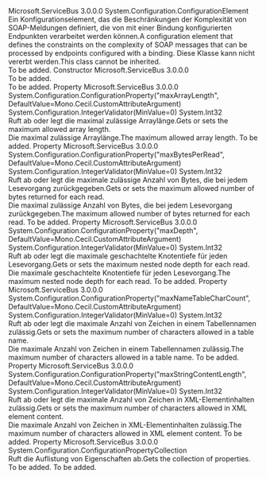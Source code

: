 <Type Name="XmlDictionaryReaderQuotasElement" FullName="Microsoft.ServiceBus.Configuration.XmlDictionaryReaderQuotasElement">
  <TypeSignature Language="C#" Value="public sealed class XmlDictionaryReaderQuotasElement : System.Configuration.ConfigurationElement" />
  <TypeSignature Language="ILAsm" Value=".class public auto ansi sealed beforefieldinit XmlDictionaryReaderQuotasElement extends System.Configuration.ConfigurationElement" />
  <TypeSignature Language="DocId" Value="T:Microsoft.ServiceBus.Configuration.XmlDictionaryReaderQuotasElement" />
  <TypeSignature Language="VB.NET" Value="Public NotInheritable Class XmlDictionaryReaderQuotasElement&#xA;Inherits ConfigurationElement" />
  <TypeSignature Language="F#" Value="type XmlDictionaryReaderQuotasElement = class&#xA;    inherit ConfigurationElement" />
  <AssemblyInfo>
    <AssemblyName>Microsoft.ServiceBus</AssemblyName>
    <AssemblyVersion>3.0.0.0</AssemblyVersion>
  </AssemblyInfo>
  <Base>
    <BaseTypeName>System.Configuration.ConfigurationElement</BaseTypeName>
  </Base>
  <Interfaces />
  <Docs>
    <summary><span data-ttu-id="6faf4-101">Ein Konfigurationselement, das die Beschränkungen der Komplexität von SOAP-Meldungen definiert, die von mit einer Bindung konfigurierten Endpunkten verarbeitet werden können.</span><span class="sxs-lookup"><span data-stu-id="6faf4-101">A configuration element that defines the constraints on the complexity of SOAP messages that can be processed by endpoints configured with a binding.</span></span> <span data-ttu-id="6faf4-102">Diese Klasse kann nicht vererbt werden.</span><span class="sxs-lookup"><span data-stu-id="6faf4-102">This class cannot be inherited.</span></span></summary>
    <remarks>To be added.</remarks>
  </Docs>
  <Members>
    <Member MemberName=".ctor">
      <MemberSignature Language="C#" Value="public XmlDictionaryReaderQuotasElement ();" />
      <MemberSignature Language="ILAsm" Value=".method public hidebysig specialname rtspecialname instance void .ctor() cil managed" />
      <MemberSignature Language="DocId" Value="M:Microsoft.ServiceBus.Configuration.XmlDictionaryReaderQuotasElement.#ctor" />
      <MemberSignature Language="VB.NET" Value="Public Sub New ()" />
      <MemberType>Constructor</MemberType>
      <AssemblyInfo>
        <AssemblyName>Microsoft.ServiceBus</AssemblyName>
        <AssemblyVersion>3.0.0.0</AssemblyVersion>
      </AssemblyInfo>
      <Parameters />
      <Docs>
        <summary>To be added.</summary>
        <remarks>To be added.</remarks>
      </Docs>
    </Member>
    <Member MemberName="MaxArrayLength">
      <MemberSignature Language="C#" Value="public int MaxArrayLength { get; set; }" />
      <MemberSignature Language="ILAsm" Value=".property instance int32 MaxArrayLength" />
      <MemberSignature Language="DocId" Value="P:Microsoft.ServiceBus.Configuration.XmlDictionaryReaderQuotasElement.MaxArrayLength" />
      <MemberSignature Language="VB.NET" Value="Public Property MaxArrayLength As Integer" />
      <MemberSignature Language="F#" Value="member this.MaxArrayLength : int with get, set" Usage="Microsoft.ServiceBus.Configuration.XmlDictionaryReaderQuotasElement.MaxArrayLength" />
      <MemberType>Property</MemberType>
      <AssemblyInfo>
        <AssemblyName>Microsoft.ServiceBus</AssemblyName>
        <AssemblyVersion>3.0.0.0</AssemblyVersion>
      </AssemblyInfo>
      <Attributes>
        <Attribute>
          <AttributeName>System.Configuration.ConfigurationProperty("maxArrayLength", DefaultValue=Mono.Cecil.CustomAttributeArgument)</AttributeName>
        </Attribute>
        <Attribute>
          <AttributeName>System.Configuration.IntegerValidator(MinValue=0)</AttributeName>
        </Attribute>
      </Attributes>
      <ReturnValue>
        <ReturnType>System.Int32</ReturnType>
      </ReturnValue>
      <Docs>
        <summary><span data-ttu-id="6faf4-103">Ruft ab oder legt die maximal zulässige Arraylänge.</span><span class="sxs-lookup"><span data-stu-id="6faf4-103">Gets or sets the maximum allowed array length.</span></span></summary>
        <value><span data-ttu-id="6faf4-104">Die maximal zulässige Arraylänge.</span><span class="sxs-lookup"><span data-stu-id="6faf4-104">The maximum allowed array length.</span></span></value>
        <remarks>To be added.</remarks>
      </Docs>
    </Member>
    <Member MemberName="MaxBytesPerRead">
      <MemberSignature Language="C#" Value="public int MaxBytesPerRead { get; set; }" />
      <MemberSignature Language="ILAsm" Value=".property instance int32 MaxBytesPerRead" />
      <MemberSignature Language="DocId" Value="P:Microsoft.ServiceBus.Configuration.XmlDictionaryReaderQuotasElement.MaxBytesPerRead" />
      <MemberSignature Language="VB.NET" Value="Public Property MaxBytesPerRead As Integer" />
      <MemberSignature Language="F#" Value="member this.MaxBytesPerRead : int with get, set" Usage="Microsoft.ServiceBus.Configuration.XmlDictionaryReaderQuotasElement.MaxBytesPerRead" />
      <MemberType>Property</MemberType>
      <AssemblyInfo>
        <AssemblyName>Microsoft.ServiceBus</AssemblyName>
        <AssemblyVersion>3.0.0.0</AssemblyVersion>
      </AssemblyInfo>
      <Attributes>
        <Attribute>
          <AttributeName>System.Configuration.ConfigurationProperty("maxBytesPerRead", DefaultValue=Mono.Cecil.CustomAttributeArgument)</AttributeName>
        </Attribute>
        <Attribute>
          <AttributeName>System.Configuration.IntegerValidator(MinValue=0)</AttributeName>
        </Attribute>
      </Attributes>
      <ReturnValue>
        <ReturnType>System.Int32</ReturnType>
      </ReturnValue>
      <Docs>
        <summary><span data-ttu-id="6faf4-105">Ruft ab oder legt die maximale zulässige Anzahl von Bytes, die bei jedem Lesevorgang zurückgegeben.</span><span class="sxs-lookup"><span data-stu-id="6faf4-105">Gets or sets the maximum allowed number of bytes returned for each read.</span></span></summary>
        <value><span data-ttu-id="6faf4-106">Die maximal zulässige Anzahl von Bytes, die bei jedem Lesevorgang zurückgegeben.</span><span class="sxs-lookup"><span data-stu-id="6faf4-106">The maximum allowed number of bytes returned for each read.</span></span></value>
        <remarks>To be added.</remarks>
      </Docs>
    </Member>
    <Member MemberName="MaxDepth">
      <MemberSignature Language="C#" Value="public int MaxDepth { get; set; }" />
      <MemberSignature Language="ILAsm" Value=".property instance int32 MaxDepth" />
      <MemberSignature Language="DocId" Value="P:Microsoft.ServiceBus.Configuration.XmlDictionaryReaderQuotasElement.MaxDepth" />
      <MemberSignature Language="VB.NET" Value="Public Property MaxDepth As Integer" />
      <MemberSignature Language="F#" Value="member this.MaxDepth : int with get, set" Usage="Microsoft.ServiceBus.Configuration.XmlDictionaryReaderQuotasElement.MaxDepth" />
      <MemberType>Property</MemberType>
      <AssemblyInfo>
        <AssemblyName>Microsoft.ServiceBus</AssemblyName>
        <AssemblyVersion>3.0.0.0</AssemblyVersion>
      </AssemblyInfo>
      <Attributes>
        <Attribute>
          <AttributeName>System.Configuration.ConfigurationProperty("maxDepth", DefaultValue=Mono.Cecil.CustomAttributeArgument)</AttributeName>
        </Attribute>
        <Attribute>
          <AttributeName>System.Configuration.IntegerValidator(MinValue=0)</AttributeName>
        </Attribute>
      </Attributes>
      <ReturnValue>
        <ReturnType>System.Int32</ReturnType>
      </ReturnValue>
      <Docs>
        <summary><span data-ttu-id="6faf4-107">Ruft ab oder legt die maximale geschachtelte Knotentiefe für jeden Lesevorgang.</span><span class="sxs-lookup"><span data-stu-id="6faf4-107">Gets or sets the maximum nested node depth for each read.</span></span></summary>
        <value><span data-ttu-id="6faf4-108">Die maximale geschachtelte Knotentiefe für jeden Lesevorgang.</span><span class="sxs-lookup"><span data-stu-id="6faf4-108">The maximum nested node depth for each read.</span></span></value>
        <remarks>To be added.</remarks>
      </Docs>
    </Member>
    <Member MemberName="MaxNameTableCharCount">
      <MemberSignature Language="C#" Value="public int MaxNameTableCharCount { get; set; }" />
      <MemberSignature Language="ILAsm" Value=".property instance int32 MaxNameTableCharCount" />
      <MemberSignature Language="DocId" Value="P:Microsoft.ServiceBus.Configuration.XmlDictionaryReaderQuotasElement.MaxNameTableCharCount" />
      <MemberSignature Language="VB.NET" Value="Public Property MaxNameTableCharCount As Integer" />
      <MemberSignature Language="F#" Value="member this.MaxNameTableCharCount : int with get, set" Usage="Microsoft.ServiceBus.Configuration.XmlDictionaryReaderQuotasElement.MaxNameTableCharCount" />
      <MemberType>Property</MemberType>
      <AssemblyInfo>
        <AssemblyName>Microsoft.ServiceBus</AssemblyName>
        <AssemblyVersion>3.0.0.0</AssemblyVersion>
      </AssemblyInfo>
      <Attributes>
        <Attribute>
          <AttributeName>System.Configuration.ConfigurationProperty("maxNameTableCharCount", DefaultValue=Mono.Cecil.CustomAttributeArgument)</AttributeName>
        </Attribute>
        <Attribute>
          <AttributeName>System.Configuration.IntegerValidator(MinValue=0)</AttributeName>
        </Attribute>
      </Attributes>
      <ReturnValue>
        <ReturnType>System.Int32</ReturnType>
      </ReturnValue>
      <Docs>
        <summary><span data-ttu-id="6faf4-109">Ruft ab oder legt die maximale Anzahl von Zeichen in einem Tabellennamen zulässig.</span><span class="sxs-lookup"><span data-stu-id="6faf4-109">Gets or sets the maximum number of characters allowed in a table name.</span></span></summary>
        <value><span data-ttu-id="6faf4-110">Die maximale Anzahl von Zeichen in einem Tabellennamen zulässig.</span><span class="sxs-lookup"><span data-stu-id="6faf4-110">The maximum number of characters allowed in a table name.</span></span></value>
        <remarks>To be added.</remarks>
      </Docs>
    </Member>
    <Member MemberName="MaxStringContentLength">
      <MemberSignature Language="C#" Value="public int MaxStringContentLength { get; set; }" />
      <MemberSignature Language="ILAsm" Value=".property instance int32 MaxStringContentLength" />
      <MemberSignature Language="DocId" Value="P:Microsoft.ServiceBus.Configuration.XmlDictionaryReaderQuotasElement.MaxStringContentLength" />
      <MemberSignature Language="VB.NET" Value="Public Property MaxStringContentLength As Integer" />
      <MemberSignature Language="F#" Value="member this.MaxStringContentLength : int with get, set" Usage="Microsoft.ServiceBus.Configuration.XmlDictionaryReaderQuotasElement.MaxStringContentLength" />
      <MemberType>Property</MemberType>
      <AssemblyInfo>
        <AssemblyName>Microsoft.ServiceBus</AssemblyName>
        <AssemblyVersion>3.0.0.0</AssemblyVersion>
      </AssemblyInfo>
      <Attributes>
        <Attribute>
          <AttributeName>System.Configuration.ConfigurationProperty("maxStringContentLength", DefaultValue=Mono.Cecil.CustomAttributeArgument)</AttributeName>
        </Attribute>
        <Attribute>
          <AttributeName>System.Configuration.IntegerValidator(MinValue=0)</AttributeName>
        </Attribute>
      </Attributes>
      <ReturnValue>
        <ReturnType>System.Int32</ReturnType>
      </ReturnValue>
      <Docs>
        <summary><span data-ttu-id="6faf4-111">Ruft ab oder legt die maximale Anzahl von Zeichen in XML-Elementinhalten zulässig.</span><span class="sxs-lookup"><span data-stu-id="6faf4-111">Gets or sets the maximum number of characters allowed in XML element content.</span></span></summary>
        <value><span data-ttu-id="6faf4-112">Die maximale Anzahl von Zeichen in XML-Elementinhalten zulässig.</span><span class="sxs-lookup"><span data-stu-id="6faf4-112">The maximum number of characters allowed in XML element content.</span></span></value>
        <remarks>To be added.</remarks>
      </Docs>
    </Member>
    <Member MemberName="Properties">
      <MemberSignature Language="C#" Value="protected override System.Configuration.ConfigurationPropertyCollection Properties { get; }" />
      <MemberSignature Language="ILAsm" Value=".property instance class System.Configuration.ConfigurationPropertyCollection Properties" />
      <MemberSignature Language="DocId" Value="P:Microsoft.ServiceBus.Configuration.XmlDictionaryReaderQuotasElement.Properties" />
      <MemberSignature Language="VB.NET" Value="Protected Overrides ReadOnly Property Properties As ConfigurationPropertyCollection" />
      <MemberSignature Language="F#" Value="member this.Properties : System.Configuration.ConfigurationPropertyCollection" Usage="Microsoft.ServiceBus.Configuration.XmlDictionaryReaderQuotasElement.Properties" />
      <MemberType>Property</MemberType>
      <AssemblyInfo>
        <AssemblyName>Microsoft.ServiceBus</AssemblyName>
        <AssemblyVersion>3.0.0.0</AssemblyVersion>
      </AssemblyInfo>
      <ReturnValue>
        <ReturnType>System.Configuration.ConfigurationPropertyCollection</ReturnType>
      </ReturnValue>
      <Docs>
        <summary>
            <span data-ttu-id="6faf4-113">Ruft die Auflistung von Eigenschaften ab.</span><span class="sxs-lookup"><span data-stu-id="6faf4-113">Gets the collection of properties.</span></span>
            </summary>
        <value>To be added.</value>
        <remarks>To be added.</remarks>
      </Docs>
    </Member>
  </Members>
</Type>